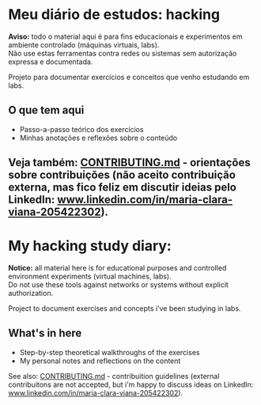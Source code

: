 # Meu diário de estudos: hacking

**Aviso:** todo o material aqui é para fins educacionais e experimentos em ambiente controlado (máquinas virtuais, labs).  
Não use estas ferramentas contra redes ou sistemas sem autorização expressa e documentada.

Projeto para documentar exercícios e conceitos que venho estudando em labs.

## O que tem aqui
- Passo-a-passo teórico dos exercícios
- Minhas anotações e reflexões sobre o conteúdo
  
Veja também: [CONTRIBUTING.md](CONTRIBUTING.md) - orientações sobre contribuições (não aceito contribuição externa, mas fico feliz em discutir ideias pelo LinkedIn: www.linkedin.com/in/maria-clara-viana-205422302).
------------------------------------------------------------------------------------------------------------------------------------------------------------------------------------
# My hacking study diary:

**Notice:** all material here is for educational purposes and controlled environment experiments (virtual machines, labs).  
Do not use these tools against networks or systems without explicit authorization.

Project to document exercises and concepts i've been studying in labs.

## What's in here
- Step-by-step theoretical walkthroughs of the exercises
- My personal notes and reflections on the content

See also: [CONTRIBUTING.md](CONTRIBUTING.md) - contribuition guidelines (external contribuitons are not accepted, but i'm happy to discuss ideas on LinkedIn:  www.linkedin.com/in/maria-clara-viana-205422302).
